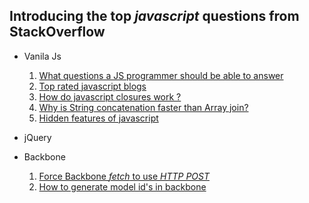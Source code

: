 Introducing the top *javascript* questions from StackOverflow
--------------------------------------------------------------

* Vanila Js
  1. [What questions a JS programmer should be able to answer](http://stackoverflow.com/q/1684917/1310070)
  2. [Top rated javascript blogs](http://stackoverflow.com/q/409056/1310070)
  3. [How do javascript closures work ?](http://stackoverflow.com/q/111102/1310070)
  4. [Why is String concatenation faster than Array join?](http://stackoverflow.com/q/7299010/1310070)
  5. [Hidden features of javascript](http://stackoverflow.com/questions/61088/hidden-features-of-javascript)

* jQuery

* Backbone
  1. [Force Backbone *fetch* to use *HTTP POST*](http://stackoverflow.com/questions/15349949/1310070)
  2. [How to generate model id's in backbone](http://stackoverflow.com/a/10793664/1310070)

